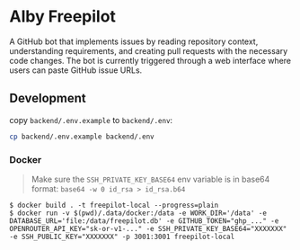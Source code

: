 # Alby Freepilot

A GitHub bot that implements issues by reading repository context, understanding requirements, and creating pull requests with the necessary code changes. The bot is currently triggered through a web interface where users can paste GitHub issue URLs.

## Development

copy `backend/.env.example` to `backend/.env`:

```bash
cp backend/.env.example backend/.env
```

### Docker

> Make sure the `SSH_PRIVATE_KEY_BASE64` env variable is in base64 format: `base64 -w 0 id_rsa > id_rsa.b64`

    $ docker build . -t freepilot-local --progress=plain
    $ docker run -v $(pwd)/.data/docker:/data -e WORK_DIR='/data' -e DATABASE_URL='file:/data/freepilot.db' -e GITHUB_TOKEN="ghp_..." -e OPENROUTER_API_KEY="sk-or-v1-..." -e SSH_PRIVATE_KEY_BASE64="XXXXXXX" -e SSH_PUBLIC_KEY="XXXXXXX" -p 3001:3001 freepilot-local
